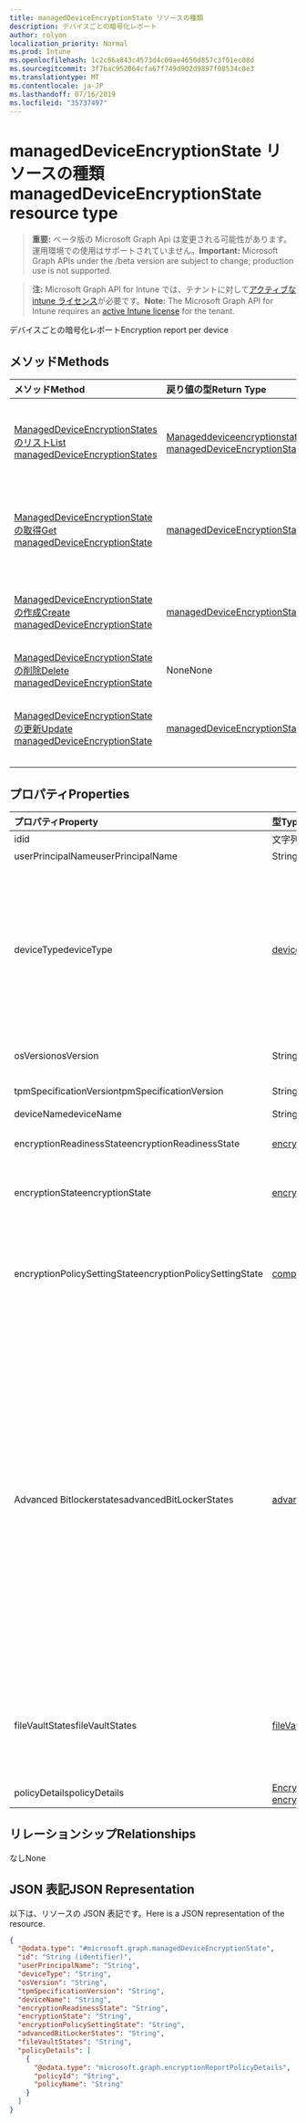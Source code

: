 ```yaml
---
title: managedDeviceEncryptionState リソースの種類
description: デバイスごとの暗号化レポート
author: rolyon
localization_priority: Normal
ms.prod: Intune
ms.openlocfilehash: 1c2c86a843c4573d4c00ae4650d857c3f01ec08d
ms.sourcegitcommit: 3f7bac952864cfa67f749d902d9897f08534c0e3
ms.translationtype: MT
ms.contentlocale: ja-JP
ms.lasthandoff: 07/16/2019
ms.locfileid: "35737497"
---
```

# <a name="manageddeviceencryptionstate-resource-type"></a><span data-ttu-id="47445-103">managedDeviceEncryptionState リソースの種類</span><span class="sxs-lookup"><span data-stu-id="47445-103">managedDeviceEncryptionState resource type</span></span>

> <span data-ttu-id="47445-104">**重要:** ベータ版の Microsoft Graph Api は変更される可能性があります。運用環境での使用はサポートされていません。</span><span class="sxs-lookup"><span data-stu-id="47445-104">**Important:** Microsoft Graph APIs under the /beta version are subject to change; production use is not supported.</span></span>

> <span data-ttu-id="47445-105">**注:** Microsoft Graph API for Intune では、テナントに対して[アクティブな intune ライセンス](https://go.microsoft.com/fwlink/?linkid=839381)が必要です。</span><span class="sxs-lookup"><span data-stu-id="47445-105">**Note:** The Microsoft Graph API for Intune requires an [active Intune license](https://go.microsoft.com/fwlink/?linkid=839381) for the tenant.</span></span>

<span data-ttu-id="47445-106">デバイスごとの暗号化レポート</span><span class="sxs-lookup"><span data-stu-id="47445-106">Encryption report per device</span></span>

## <a name="methods"></a><span data-ttu-id="47445-107">メソッド</span><span class="sxs-lookup"><span data-stu-id="47445-107">Methods</span></span>
|<span data-ttu-id="47445-108">メソッド</span><span class="sxs-lookup"><span data-stu-id="47445-108">Method</span></span>|<span data-ttu-id="47445-109">戻り値の型</span><span class="sxs-lookup"><span data-stu-id="47445-109">Return Type</span></span>|<span data-ttu-id="47445-110">説明</span><span class="sxs-lookup"><span data-stu-id="47445-110">Description</span></span>|
|:---|:---|:---|
|[<span data-ttu-id="47445-111">ManagedDeviceEncryptionStates のリスト</span><span class="sxs-lookup"><span data-stu-id="47445-111">List managedDeviceEncryptionStates</span></span>](../api/intune-deviceconfig-manageddeviceencryptionstate-list.md)|<span data-ttu-id="47445-112">[Manageddeviceencryptionstate](../resources/intune-deviceconfig-manageddeviceencryptionstate.md)コレクション</span><span class="sxs-lookup"><span data-stu-id="47445-112">[managedDeviceEncryptionState](../resources/intune-deviceconfig-manageddeviceencryptionstate.md) collection</span></span>|<span data-ttu-id="47445-113">[Manageddeviceencryptionstate](../resources/intune-deviceconfig-manageddeviceencryptionstate.md)オブジェクトのプロパティとリレーションシップをリストします。</span><span class="sxs-lookup"><span data-stu-id="47445-113">List properties and relationships of the [managedDeviceEncryptionState](../resources/intune-deviceconfig-manageddeviceencryptionstate.md) objects.</span></span>|
|[<span data-ttu-id="47445-114">ManagedDeviceEncryptionState の取得</span><span class="sxs-lookup"><span data-stu-id="47445-114">Get managedDeviceEncryptionState</span></span>](../api/intune-deviceconfig-manageddeviceencryptionstate-get.md)|[<span data-ttu-id="47445-115">managedDeviceEncryptionState</span><span class="sxs-lookup"><span data-stu-id="47445-115">managedDeviceEncryptionState</span></span>](../resources/intune-deviceconfig-manageddeviceencryptionstate.md)|<span data-ttu-id="47445-116">[Manageddeviceencryptionstate](../resources/intune-deviceconfig-manageddeviceencryptionstate.md)オブジェクトのプロパティとリレーションシップを読み取ります。</span><span class="sxs-lookup"><span data-stu-id="47445-116">Read properties and relationships of the [managedDeviceEncryptionState](../resources/intune-deviceconfig-manageddeviceencryptionstate.md) object.</span></span>|
|[<span data-ttu-id="47445-117">ManagedDeviceEncryptionState の作成</span><span class="sxs-lookup"><span data-stu-id="47445-117">Create managedDeviceEncryptionState</span></span>](../api/intune-deviceconfig-manageddeviceencryptionstate-create.md)|[<span data-ttu-id="47445-118">managedDeviceEncryptionState</span><span class="sxs-lookup"><span data-stu-id="47445-118">managedDeviceEncryptionState</span></span>](../resources/intune-deviceconfig-manageddeviceencryptionstate.md)|<span data-ttu-id="47445-119">新しい[Manageddeviceencryptionstate](../resources/intune-deviceconfig-manageddeviceencryptionstate.md)オブジェクトを作成します。</span><span class="sxs-lookup"><span data-stu-id="47445-119">Create a new [managedDeviceEncryptionState](../resources/intune-deviceconfig-manageddeviceencryptionstate.md) object.</span></span>|
|[<span data-ttu-id="47445-120">ManagedDeviceEncryptionState の削除</span><span class="sxs-lookup"><span data-stu-id="47445-120">Delete managedDeviceEncryptionState</span></span>](../api/intune-deviceconfig-manageddeviceencryptionstate-delete.md)|<span data-ttu-id="47445-121">None</span><span class="sxs-lookup"><span data-stu-id="47445-121">None</span></span>|<span data-ttu-id="47445-122">[Manageddeviceencryptionstate](../resources/intune-deviceconfig-manageddeviceencryptionstate.md)を削除します。</span><span class="sxs-lookup"><span data-stu-id="47445-122">Deletes a [managedDeviceEncryptionState](../resources/intune-deviceconfig-manageddeviceencryptionstate.md).</span></span>|
|[<span data-ttu-id="47445-123">ManagedDeviceEncryptionState の更新</span><span class="sxs-lookup"><span data-stu-id="47445-123">Update managedDeviceEncryptionState</span></span>](../api/intune-deviceconfig-manageddeviceencryptionstate-update.md)|[<span data-ttu-id="47445-124">managedDeviceEncryptionState</span><span class="sxs-lookup"><span data-stu-id="47445-124">managedDeviceEncryptionState</span></span>](../resources/intune-deviceconfig-manageddeviceencryptionstate.md)|<span data-ttu-id="47445-125">[Manageddeviceencryptionstate](../resources/intune-deviceconfig-manageddeviceencryptionstate.md)オブジェクトのプロパティを更新します。</span><span class="sxs-lookup"><span data-stu-id="47445-125">Update the properties of a [managedDeviceEncryptionState](../resources/intune-deviceconfig-manageddeviceencryptionstate.md) object.</span></span>|

## <a name="properties"></a><span data-ttu-id="47445-126">プロパティ</span><span class="sxs-lookup"><span data-stu-id="47445-126">Properties</span></span>
|<span data-ttu-id="47445-127">プロパティ</span><span class="sxs-lookup"><span data-stu-id="47445-127">Property</span></span>|<span data-ttu-id="47445-128">型</span><span class="sxs-lookup"><span data-stu-id="47445-128">Type</span></span>|<span data-ttu-id="47445-129">説明</span><span class="sxs-lookup"><span data-stu-id="47445-129">Description</span></span>|
|:---|:---|:---|
|<span data-ttu-id="47445-130">id</span><span class="sxs-lookup"><span data-stu-id="47445-130">id</span></span>|<span data-ttu-id="47445-131">文字列</span><span class="sxs-lookup"><span data-stu-id="47445-131">String</span></span>|<span data-ttu-id="47445-132">エンティティのキー。</span><span class="sxs-lookup"><span data-stu-id="47445-132">Key of the entity.</span></span>|
|<span data-ttu-id="47445-133">userPrincipalName</span><span class="sxs-lookup"><span data-stu-id="47445-133">userPrincipalName</span></span>|<span data-ttu-id="47445-134">String</span><span class="sxs-lookup"><span data-stu-id="47445-134">String</span></span>|<span data-ttu-id="47445-135">ユーザー名</span><span class="sxs-lookup"><span data-stu-id="47445-135">User name</span></span>|
|<span data-ttu-id="47445-136">deviceType</span><span class="sxs-lookup"><span data-stu-id="47445-136">deviceType</span></span>|[<span data-ttu-id="47445-137">deviceTypes</span><span class="sxs-lookup"><span data-stu-id="47445-137">deviceTypes</span></span>](../resources/intune-deviceconfig-devicetypes.md)|<span data-ttu-id="47445-138">デバイスのプラットフォーム。</span><span class="sxs-lookup"><span data-stu-id="47445-138">Platform of the device.</span></span> <span data-ttu-id="47445-139">可能な値: `desktop`、 `windowsRT` `winMO6` `nokia` `windowsPhone` `mac` `winCE` `winEmbedded` `iPhone` `iPad` `iPod` `android`、、、、、、、、、、、、 `iSocConsumer` `unix` `macMDM` `holoLens` `surfaceHub` `androidForWork` `androidEnterprise`, `blackberry`, `palm`, `unknown`.</span><span class="sxs-lookup"><span data-stu-id="47445-139">Possible values are: `desktop`, `windowsRT`, `winMO6`, `nokia`, `windowsPhone`, `mac`, `winCE`, `winEmbedded`, `iPhone`, `iPad`, `iPod`, `android`, `iSocConsumer`, `unix`, `macMDM`, `holoLens`, `surfaceHub`, `androidForWork`, `androidEnterprise`, `blackberry`, `palm`, `unknown`.</span></span>|
|<span data-ttu-id="47445-140">osVersion</span><span class="sxs-lookup"><span data-stu-id="47445-140">osVersion</span></span>|<span data-ttu-id="47445-141">String</span><span class="sxs-lookup"><span data-stu-id="47445-141">String</span></span>|<span data-ttu-id="47445-142">デバイスのオペレーティングシステムのバージョン</span><span class="sxs-lookup"><span data-stu-id="47445-142">Operating system version of the device</span></span>|
|<span data-ttu-id="47445-143">tpmSpecificationVersion</span><span class="sxs-lookup"><span data-stu-id="47445-143">tpmSpecificationVersion</span></span>|<span data-ttu-id="47445-144">String</span><span class="sxs-lookup"><span data-stu-id="47445-144">String</span></span>|<span data-ttu-id="47445-145">デバイス TPM のバージョン</span><span class="sxs-lookup"><span data-stu-id="47445-145">Device TPM Version</span></span>|
|<span data-ttu-id="47445-146">deviceName</span><span class="sxs-lookup"><span data-stu-id="47445-146">deviceName</span></span>|<span data-ttu-id="47445-147">String</span><span class="sxs-lookup"><span data-stu-id="47445-147">String</span></span>|<span data-ttu-id="47445-148">[デバイス名]</span><span class="sxs-lookup"><span data-stu-id="47445-148">Device name</span></span>|
|<span data-ttu-id="47445-149">encryptionReadinessState</span><span class="sxs-lookup"><span data-stu-id="47445-149">encryptionReadinessState</span></span>|[<span data-ttu-id="47445-150">encryptionReadinessState</span><span class="sxs-lookup"><span data-stu-id="47445-150">encryptionReadinessState</span></span>](../resources/intune-deviceconfig-encryptionreadinessstate.md)|<span data-ttu-id="47445-151">暗号化の準備状態。</span><span class="sxs-lookup"><span data-stu-id="47445-151">Encryption readiness state.</span></span> <span data-ttu-id="47445-152">可能な値は、`notReady`、`ready` です。</span><span class="sxs-lookup"><span data-stu-id="47445-152">Possible values are: `notReady`, `ready`.</span></span>|
|<span data-ttu-id="47445-153">encryptionState</span><span class="sxs-lookup"><span data-stu-id="47445-153">encryptionState</span></span>|[<span data-ttu-id="47445-154">encryptionState</span><span class="sxs-lookup"><span data-stu-id="47445-154">encryptionState</span></span>](../resources/intune-deviceconfig-encryptionstate.md)|<span data-ttu-id="47445-155">デバイスの暗号化の状態。</span><span class="sxs-lookup"><span data-stu-id="47445-155">Device encryption state.</span></span> <span data-ttu-id="47445-156">可能な値は、`notEncrypted`、`encrypted` です。</span><span class="sxs-lookup"><span data-stu-id="47445-156">Possible values are: `notEncrypted`, `encrypted`.</span></span>|
|<span data-ttu-id="47445-157">encryptionPolicySettingState</span><span class="sxs-lookup"><span data-stu-id="47445-157">encryptionPolicySettingState</span></span>|[<span data-ttu-id="47445-158">complianceStatus</span><span class="sxs-lookup"><span data-stu-id="47445-158">complianceStatus</span></span>](../resources/intune-shared-compliancestatus.md)|<span data-ttu-id="47445-159">暗号化ポリシーの設定状態。</span><span class="sxs-lookup"><span data-stu-id="47445-159">Encryption policy setting state.</span></span> <span data-ttu-id="47445-160">可能な値は、`unknown`、`notApplicable`、`compliant`、`remediated`、`nonCompliant`、`error`、`conflict`、`notAssigned` です。</span><span class="sxs-lookup"><span data-stu-id="47445-160">Possible values are: `unknown`, `notApplicable`, `compliant`, `remediated`, `nonCompliant`, `error`, `conflict`, `notAssigned`.</span></span>|
|<span data-ttu-id="47445-161">Advanced Bitlockerstates</span><span class="sxs-lookup"><span data-stu-id="47445-161">advancedBitLockerStates</span></span>|[<span data-ttu-id="47445-162">advancedBitLockerState</span><span class="sxs-lookup"><span data-stu-id="47445-162">advancedBitLockerState</span></span>](../resources/intune-deviceconfig-advancedbitlockerstate.md)|<span data-ttu-id="47445-163">高度な BitLocker 状態。</span><span class="sxs-lookup"><span data-stu-id="47445-163">Advanced BitLocker State.</span></span> <span data-ttu-id="47445-164">可能な値は`success`、 `noUserConsent`、 `osVolumeEncryptionMethodMismatch` `osVolumeTpmRequired` `osVolumeTpmOnlyRequired` `osVolumeTpmPinRequired` `osVolumeTpmStartupKeyRequired` `osVolumeTpmPinStartupKeyRequired` `osVolumeUnprotected` `networkError`、、 `fixedDriveNotEncrypted`、、、、、、、、です。 `recoveryKeyBackupFailed` `fixedDriveEncryptionMethodMismatch` `loggedOnUserNonAdmin` `windowsRecoveryEnvironmentNotConfigured` `tpmNotAvailable` `tpmNotReady`</span><span class="sxs-lookup"><span data-stu-id="47445-164">Possible values are: `success`, `noUserConsent`, `osVolumeEncryptionMethodMismatch`, `osVolumeTpmRequired`, `osVolumeTpmOnlyRequired`, `osVolumeTpmPinRequired`, `osVolumeTpmStartupKeyRequired`, `osVolumeTpmPinStartupKeyRequired`, `osVolumeUnprotected`, `recoveryKeyBackupFailed`, `fixedDriveNotEncrypted`, `fixedDriveEncryptionMethodMismatch`, `loggedOnUserNonAdmin`, `windowsRecoveryEnvironmentNotConfigured`, `tpmNotAvailable`, `tpmNotReady`, `networkError`.</span></span>|
|<span data-ttu-id="47445-165">fileVaultStates</span><span class="sxs-lookup"><span data-stu-id="47445-165">fileVaultStates</span></span>|[<span data-ttu-id="47445-166">fileVaultState</span><span class="sxs-lookup"><span data-stu-id="47445-166">fileVaultState</span></span>](../resources/intune-deviceconfig-filevaultstate.md)|<span data-ttu-id="47445-167">FileVault の状態です。</span><span class="sxs-lookup"><span data-stu-id="47445-167">FileVault State.</span></span> <span data-ttu-id="47445-168">使用可能な値は、`success`、`driveEncryptedByUser`、`userDeferredEncryption`、`escrowNotEnabled` です。</span><span class="sxs-lookup"><span data-stu-id="47445-168">Possible values are: `success`, `driveEncryptedByUser`, `userDeferredEncryption`, `escrowNotEnabled`.</span></span>|
|<span data-ttu-id="47445-169">policyDetails</span><span class="sxs-lookup"><span data-stu-id="47445-169">policyDetails</span></span>|<span data-ttu-id="47445-170">[Encryptionreportpolicydetails](../resources/intune-deviceconfig-encryptionreportpolicydetails.md)コレクション</span><span class="sxs-lookup"><span data-stu-id="47445-170">[encryptionReportPolicyDetails](../resources/intune-deviceconfig-encryptionreportpolicydetails.md) collection</span></span>|<span data-ttu-id="47445-171">ポリシーの詳細</span><span class="sxs-lookup"><span data-stu-id="47445-171">Policy Details</span></span>|

## <a name="relationships"></a><span data-ttu-id="47445-172">リレーションシップ</span><span class="sxs-lookup"><span data-stu-id="47445-172">Relationships</span></span>
<span data-ttu-id="47445-173">なし</span><span class="sxs-lookup"><span data-stu-id="47445-173">None</span></span>

## <a name="json-representation"></a><span data-ttu-id="47445-174">JSON 表記</span><span class="sxs-lookup"><span data-stu-id="47445-174">JSON Representation</span></span>
<span data-ttu-id="47445-175">以下は、リソースの JSON 表記です。</span><span class="sxs-lookup"><span data-stu-id="47445-175">Here is a JSON representation of the resource.</span></span>
<!-- {
  "blockType": "resource",
  "keyProperty": "id",
  "@odata.type": "microsoft.graph.managedDeviceEncryptionState"
}
-->
``` json
{
  "@odata.type": "#microsoft.graph.managedDeviceEncryptionState",
  "id": "String (identifier)",
  "userPrincipalName": "String",
  "deviceType": "String",
  "osVersion": "String",
  "tpmSpecificationVersion": "String",
  "deviceName": "String",
  "encryptionReadinessState": "String",
  "encryptionState": "String",
  "encryptionPolicySettingState": "String",
  "advancedBitLockerStates": "String",
  "fileVaultStates": "String",
  "policyDetails": [
    {
      "@odata.type": "microsoft.graph.encryptionReportPolicyDetails",
      "policyId": "String",
      "policyName": "String"
    }
  ]
}
```





